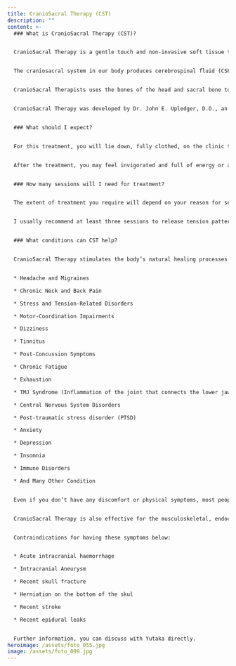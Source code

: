 ```yaml
---
title: CranioSacral Therapy (CST)
description: ""
content: >-
  ### What is CranioSacral Therapy (CST)?


  CranioSacral Therapy is a gentle touch and non-invasive soft tissue therapy used in the treatment of a number of different complaints. It is also a powerful therapy that affects the central nervous system to assist in improving function throughout the body system. It is suitable for all ages, from infants to the elderly. 


  The craniosacral system in our body produces cerebrospinal fluid (CSF), reabsorbs it in the brain and circulates it around the brain and the spinal cord. The CSF is enclosed by a three-layered membrane system that attaches to the bones of the skull on the inside, to the vertebrae of the upper neck and to the sacrum in the lower back. The craniosacral system makes the little openings rhythmically in the skull and vertebral column that allow passage of sensation through major nerves going to all parts of the body. 


  CranioSacral Therapists uses the bones of the head and sacral bone to act as a handle and palpate or listen to the membranes of the craniosacral system. CranioSacral Therapists find the areas of restricted movement that compromise craniosacral system function and work to restore their normal motion. In doing this work, CranioSacral Therapy is often able to improve the function of the nervous and endocrine systems by improving the environment in which these systems do their work.


  CranioSacral Therapy was developed by Dr. John E. Upledger, D.O., an osteopathic physician and researcher at the Michigan State University in the early 1970s. He established the Upledger Institute in Florida in 1985; now his CranioSacral Therapy techniques and research are being recognised and and widely incorporated in Remedial Massage Therapy, Physiotherapy, Chiropractic, Osteopathic and many other therapies all over the world.


  ### What should I expect?


  For this treatment, you will lie down, fully clothed, on the clinic table and make yourself comfortable. The therapist first conducts a whole body evaluation to identify any restriction within your internal body system. The therapist touches your body lightly to sense connectivity of your tissues. During the treatment it is not uncommon for clients to become deeply relaxed, even fall asleep. As the therapist conducts the treatment, you may feel a sensation of heat or warmth and a gentle pulse from the restricted areas of your craniosacral system. The therapy may also evoke sensations that recall prior injuries or events from the past. Some clients experience a strong emotional response during or after treatment. Everybody is different and each person’s experience is unique to them.


  After the treatment, you may feel invigorated and full of energy or a little dozy or tired, or even a little emotional. People often report that they sleepheavily after the treatment or even that they feel worse for 24 hours or so. In order for change to occur sometimes discomfort is felt. The healing process of change often continues for many days or longer after the treatment, as the body adapts to the subtle changes that have been made. 


  ### How many sessions will I need for treatment?


  The extent of treatment you require will depend on your reason for seeking treatment and how long you have suffered with your condition. Generally, the longer you have had a condition, the more treatment you require. This is because your body has had to develop coping strategies for dealing with the problem, causing it to become multifaceted.


  I usually recommend at least three sessions to release tension patterns, restrictions or affect the functioning of all body system. After the series of sessions, I review the treatment plan. If I feel progress is not being made, I will suggest alternative treatments or refer you to another specialist.


  ### What conditions can CST help?


  CranioSacral Therapy stimulates the body’s natural healing processes and is effective for a wide range of conditions associated with a full spectrum of pain, illness, trauma and dysfunction, including:


  * Headache and Migraines

  * Chronic Neck and Back Pain

  * Stress and Tension-Related Disorders

  * Motor-Coordination Impairments

  * Dizziness

  * Tinnitus

  * Post-Concussion Symptoms

  * Chronic Fatigue

  * Exhaustion

  * TMJ Syndrome (Inflammation of the joint that connects the lower jaw to the skull)

  * Central Nervous System Disorders

  * Post-traumatic stress disorder (PTSD)

  * Anxiety

  * Depression

  * Insomnia

  * Immune Disorders

  * And Many Other Condition


  Even if you don’t have any discomfort or physical symptoms, most people can still benefit from CranioSacral Therapy - for relaxation to release your nervous system, to de-stressing, or just tuning up your body balance to maintain good health.


  CranioSacral Therapy is also effective for the musculoskeletal, endocrine, homeostasis, cardio-respiratory, gastrointestinal, lymphatic, immune and reproductive systems. 


  Contraindications for having these symptoms below:


  * Acute intracranial haemorrhage

  * Intracranial Aneurysm

  * Recent skull fracture

  * Herniation on the bottom of the skul

  * Recent stroke

  * Recent epidural leaks


  Further information, you can discuss with Yutaka directly.
heroimage: /assets/foto_055.jpg
image: /assets/foto_099.jpg
---
```

